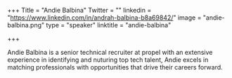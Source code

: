 +++
Title = "Andie Balbina"
Twitter = ""
linkedin = "https://www.linkedin.com/in/andrah-balbina-b8a69842/"
image = "andie-balbina.png"
type = "speaker"
linktitle = "andie-balbina"

+++

Andie Balbina is a senior technical recruiter at propel with an extensive experience in identifying and nuturing top tech talent, Andie excels in matching professionals with opportunities that drive their careers forward.
